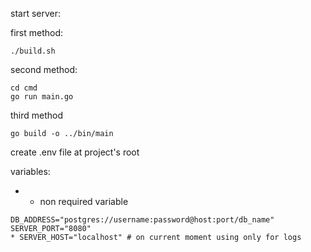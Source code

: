 start server:

first method:

```
./build.sh
```

second method:

```
cd cmd
go run main.go
```

third method

```
go build -o ../bin/main
```

create .env file at project's root

variables:

* - non required variable

```
DB_ADDRESS="postgres://username:password@host:port/db_name"
SERVER_PORT="8080"
* SERVER_HOST="localhost" # on current moment using only for logs
```